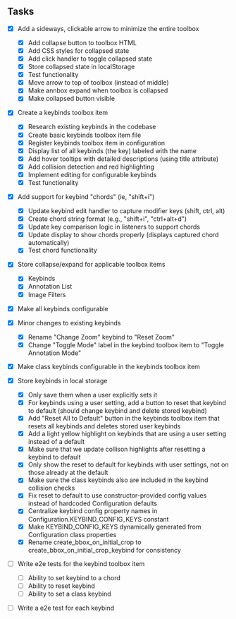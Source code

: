 ## Tasks
- [x] Add a sideways, clickable arrow to minimize the entire toolbox
  - [x] Add collapse button to toolbox HTML
  - [x] Add CSS styles for collapsed state
  - [x] Add click handler to toggle collapsed state
  - [x] Store collapsed state in localStorage
  - [x] Test functionality
  - [x] Move arrow to top of toolbox (instead of middle)
  - [x] Make annbox expand when toolbox is collapsed
  - [x] Make collapsed button visible
- [x] Create a keybinds toolbox item
  - [x] Research existing keybinds in the codebase
  - [x] Create basic keybinds toolbox item file
  - [x] Register keybinds toolbox item in configuration
  - [x] Display list of all keybinds (the key) labeled with the name
  - [x] Add hover tooltips with detailed descriptions (using title attribute)
  - [x] Add collision detection and red highlighting
  - [x] Implement editing for configurable keybinds
  - [x] Test functionality
- [x] Add support for keybind "chords" (ie, "shift+i")
  - [x] Update keybind edit handler to capture modifier keys (shift, ctrl, alt)
  - [x] Create chord string format (e.g., "shift+i", "ctrl+alt+d")
  - [x] Update key comparison logic in listeners to support chords
  - [x] Update display to show chords properly (displays captured chord automatically)
  - [x] Test chord functionality
- [x] Store collapse/expand for applicable toolbox items
  - [x] Keybinds
  - [x] Annotation List
  - [x] Image Filters
- [x] Make all keybinds configurable
- [x] Minor changes to existing keybinds
  - [x] Rename "Change Zoom" keybind to "Reset Zoom"
  - [x] Change "Toggle Mode" label in the keybind toolbox item to "Toggle Annotation Mode"
- [x] Make class keybinds configurable in the keybinds toolbox item
- [x] Store keybinds in local storage
  - [x] Only save them when a user explicitly sets it
  - [x] For keybinds using a user setting, add a button to reset that keybind to default (should change keybind and delete stored keybind)
  - [x] Add "Reset All to Default" button in the keybinds toolbox item that resets all keybinds and deletes stored user keybinds
  - [x] Add a light yellow highlight on keybinds that are using a user setting instead of a default
  - [x] Make sure that we update collison highlights after resetting a keybind to default
  - [x] Only show the reset to default for keybinds with user settings, not on those already at the default
  - [x] Make sure the class keybinds also are included in the keybind collision checks
  - [x] Fix reset to default to use constructor-provided config values instead of hardcoded Configuration defaults
  - [x] Centralize keybind config property names in Configuration.KEYBIND_CONFIG_KEYS constant
  - [x] Make KEYBIND_CONFIG_KEYS dynamically generated from Configuration class properties
  - [x] Rename create_bbox_on_initial_crop to create_bbox_on_initial_crop_keybind for consistency
- [ ] Write e2e tests for the keybind toolbox item
  - [ ] Ability to set keybind to a chord
  - [ ] Ability to reset keybind
  - [ ] Ability to set a class keybind
- [ ] Write a e2e test for each keybind

